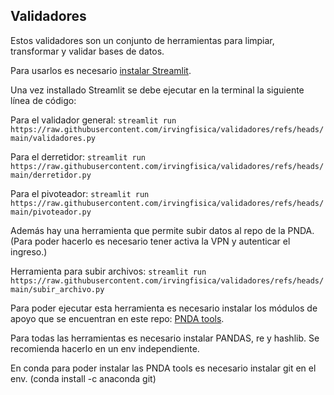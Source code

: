 ## Validadores

Estos validadores son un conjunto de herramientas para limpiar, transformar y validar bases de datos.

Para usarlos es necesario [instalar Streamlit](https://streamlit.io/#install). 

Una vez installado Streamlit se debe ejecutar en la terminal la siguiente línea de código:

Para el validador general:
`streamlit run https://raw.githubusercontent.com/irvingfisica/validadores/refs/heads/main/validadores.py` 

Para el derretidor:
`streamlit run https://raw.githubusercontent.com/irvingfisica/validadores/refs/heads/main/derretidor.py` 

Para el pivoteador:
`streamlit run https://raw.githubusercontent.com/irvingfisica/validadores/refs/heads/main/pivoteador.py` 


Además hay una herramienta que permite subir datos al repo de la PNDA. (Para poder hacerlo es necesario tener activa la VPN y autenticar el ingreso.)

Herramienta para subir archivos:
`streamlit run https://raw.githubusercontent.com/irvingfisica/validadores/refs/heads/main/subir_archivo.py` 

Para poder ejecutar esta herramienta es necesario instalar los módulos de apoyo que se encuentran en este repo: [PNDA tools](https://github.com/irvingfisica/pndatools/tree/main).

Para todas las herramientas es necesario instalar PANDAS, re y hashlib. Se recomienda hacerlo en un env independiente.

En conda para poder instalar las PNDA tools es necesario instalar git en el env. (conda install -c anaconda git)
